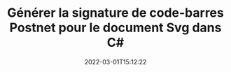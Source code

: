 ---
############################# Static ############################
layout: "auto-gen-signature"
date: 2022-03-01T15:12:22
draft: false
operation: Sign
signaturetype: Barcode
codetype: Postnet
fileformat: Svg
productName: .NET
lang: fr
productCode: net
otherformats: pdf doc docx docm dot dotm dotx odt ott rtf xls xlsx xlsm xlsb csv ods ots xltx xltm ppt pptx pps ppsx odp otp potx potm pptm ppsm png jpg bmp gif tiff svg webp wmf
breadcrumb: Put  Barcode signature on Svg for C#

############################# Head ############################
head_title: "eSign Svg document avec Postnet Barcode in C#"
head_description: "Créez Postnet Barcode Signature et placez-le sur le document Svg avec .NET en utilisant quelques lignes de code. Utilisez l'API GroupDocs Document Signature pour signer divers formats de fichiers."

############################# Header ############################
title: "Générer la signature de code-barres Postnet pour le document Svg dans C#"
description: "Signez électroniquement vos documents commerciaux Svg avec Postnet Barcode. Générez une signature de code-barres rapidement et facilement avec quelques lignes de code pour configurer les options de signature."
bg_image: "https://cms.admin.containerize.com/templates/aspose/App_Themes/V3/images/bg/header1.png"
bg_overlay: false
button:
    enable: true

############################# SubMenu ############################
submenu:
    enable: true

    left:
        img_alt: "GroupDocs.Signature for .NET"
        image: "https://cms.admin.containerize.com/templates/groupdocs/images/product-logos/90x90-noborder/groupdocs-signature-net.png"
        product: "GroupDocs.Signature"
        platform: ".NET"



############################# About ############################
about:
    enable: true
    title: "À propos de l'API de signatures de code-barres GroupDocs.Signature for .NET."
    content: |
        [GroupDocs.Signature for .NET](https://products.groupdocs.com/signature/net/) est une API simple et rapide pour gérer la signature électronique de documents numériques à l'aide de types de codes-barres tels que UPCA, UPCE, EAN13, EAN14, Code39, Code39Extended, Code128, Codabar, Postnet, ISBN , ITF14 et bien d'autres. Les clients peuvent créer facilement des codes-barres fournissant le texte requis et les placer sur des fichiers PDF, des documents Microsoft Office Words, des classeurs Microsoft Office Excel, des présentations MS PowerPoint, des fichiers Adobe Photoshop et divers formats d'image. Les codes-barres placés dans les documents peuvent être mis à jour, recherchés, vérifiés, supprimés ou prévisualisés. De plus, la personnalisation des codes-barres est prise en charge.
    

############################# Steps ############################
steps:
    enable: true
    title_left: "Étapes pour signer Svg avec Barcode dans C#"
    content_left: |
        [GroupDocs.Signature for .NET](https://products.groupdocs.com/signature/net/) permet de signer rapidement et facilement des documents Svg avec des signatures Barcode.
        
        * Créez une instance de la classe Signature fournissant le fichier Svg censé signer en tant que chemin ou flux de mémoire
        * Instanciez la classe SignOptions et définissez toutes les données demandées.
        * Appelez la méthode Signature.Sign() en transmettant le fichier de sortie Svg ou le flux de mémoire

    title_right: " Configuration requise"
    content_right: |
        GroupDocs.Signature for .NET sont pris en charge sur toutes les principales plates-formes et systèmes d'exploitation. Avant d'exécuter le code ci-dessous, assurez-vous que les prérequis suivants sont installés sur votre système.

        * Systèmes d'exploitation : Microsoft Windows, Linux, MacOS
        * Environnements de développement : Microsoft Visual Studio, Xamarin, MonoDevelop
        * Frameworks: .NET Framework, .NET Standard, .NET Core, Mono
        * Obtenez le dernier GroupDocs.Signature for .NET de [Nuget](https://www.nuget.org/packages/groupdocs.signature)
         
    code: |
        ```csharp    
        
        // Set up input Svg file
        string filePath = "input.svg";
        // Set up output file
        string outputFilePath = "output.svg";

        // Instantiate Signature for input file
        using (var signature = new GroupDocs.Signature.Signature(filePath))
        {
                // create barcode option with predefined barcode text
                var options = new BarcodeSignOptions("BC12345678")
                {
                    // setup Barcode encoding type
                    EncodeType = BarcodeTypes.Postnet,

                    // set signature position
                    Left = 50,
                    Top = 50,
                    Width = 200,
                    Height = 50                                        
                };
                
                // sign Svg document
                SignResult result = signature.Sign(outputFilePath, options);
        }

        ```

############################# Demos ############################
demos:
    enable: true
    title: "Signature de documents Svg avec Barcode Live Demo"
    content: |
       Signez dès maintenant le fichier Svg avec différentes signatures en visitant le site Web [GroupDocs.Signature App](https://products.groupdocs.app/signature/family). Une démo en ligne gratuite vous attend.

        
############################# About Formats ############################
about_formats:
    enable: true
    format:
        # format loop
        - icon: "fas fa-barcode"
          title: "About Postnet Barcode"
          content: |
            POSTNET (Postal Numeric Encoding Technique) est une symbologie de code à barres utilisée par le service postal des États-Unis pour faciliter l'acheminement du courrier.
          characterset: |
             Chiffres numériques (0-9).
          textcapacity: |
             Jusqu'à 11 caractères.
          image: |
             iVBORw0KGgoAAAANSUhEUgAAACcAAAAjCAYAAAAXMhMjAAAAAXNSR0IArs4c6QAAAARnQU1BAACxjwv8YQUAAAAJcEhZcwAADsMAAA7DAcdvqGQAAACeSURBVFhH7c7BCkMxEELR/P9Pp1LoRrCXpi4Cbw5kIRKZtS82x52a407Ncae+HrfWer8Pyr+i/3NcQv/nuIT+z3EJ/X/Ocf9mlxuhsXZ2uREaa2eXG6Gxdna5ERprZ5cbobF2drkRGmtnlxuhsXZ2uREaa2eXG6Gxdna5ERprZ5cbobF2drkRGmtnlxuhsXZ2ubnAHHdqjjt18XF7vwDevzbHqsQWPwAAAABJRU5ErkJggg==

          link: ""

############################# More Formats ############################
more_formats:
    enable: true
    title: "Autres signatures Barcode prises en charge pour C#"
    content: |
        "Vous pouvez également signer Svg avec d'autres types de signature. Veuillez consulter la liste ci-dessous."
    format: 
        
       
back_to_top:
    enable: true
---